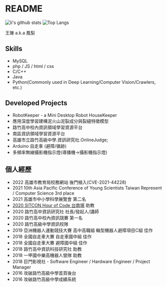 # README
![li's github stats](https://github-readme-stats.vercel.app/api?username=li0122&theme=vue-dark)
![Top Langs](https://github-readme-stats.vercel.app/api/top-langs/?username=li0122&layout=compact&theme=vue-dark)

王瓅 a.k.a 鳳梨  

## Skills
- MySQL
- php / JS / html / css
- C/C++
- Java
- Python(Commonly used in Deep Learning/Computer Vision/Crawlers, etc.)

## Developed Projects
- RobotKeeper - a Mini Desktop Robot HouseKeeper
- 應用深度學習建構泥火山泥裂成分與裂縫特徵模型
- 路竹高中校內資訊領域學習資源平台
- 南區資訊領域學習資源平台
- 高雄市立路竹高級中學.資訊研究社.OnlineJudge;
- Arduino 自走車 (避障/循跡)
- 多頻率無線攝影機指示燈(導播機->攝影機指示燈)

## 個人經歷  

- 2022 高雄市教育局校務網站 後門植入(CVE-2021-44228)
- 2021 10th Asia Pacific Conference of Young Scientists Taiwan Represent / Computer Science 3rd place
- 2021 高雄市中小學科學展覽會 第二名
- [2020 SITCON Hour of Code 台南場](https://flic.kr/s/aHsmTkAPFt) 助教
- 2020 路竹高中資訊研究社 社長/發起人/講師
- 2020 路竹高中校內資訊競賽 第一名
- 2020 路竹高級中學資訊校隊
- 2019 亞洲機器人運動競技大賽 高中高職組 輪型機器人避障項目C組 佳作
- 2018 全國自走車大賽 自走車國中組 佳作
- 2018 全國自走車大賽 避障國中組 佳作
- 2018 路竹高中資訊科技研究社 助教
- 2018 一甲國中樂高機器人營隊 助教
- 2018 巨門影視社 - Software Engineer / Hardware Engineer / Project Manager 
- 2016 攻破路竹高級中學首頁後台
- 2016 攻破路竹高級中學成績系統
